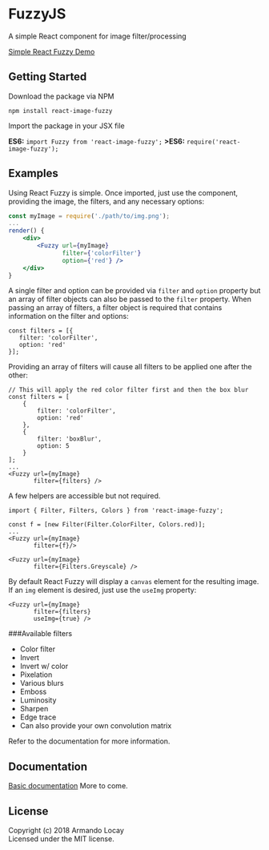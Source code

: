 # FuzzyJS

A simple React component for image filter/processing

[Simple React Fuzzy  Demo](http://alocay.github.io/projects/fuzzyjs/index.html)

## Getting Started
Download the package via NPM 
```
npm install react-image-fuzzy
```

Import the package in your JSX file

  **ES6:**  `import Fuzzy from 'react-image-fuzzy';`
**>ES6:**  `require('react-image-fuzzy');`

## Examples
Using React Fuzzy is simple. Once imported, just use the <Fuzzy /> component, providing the image, the filters, and any necessary options:

```jsx
const myImage = require('./path/to/img.png');
...
render() {
    <div>
        <Fuzzy url={myImage} 
               filter={'colorFilter'}
               option={'red'} />
    </div>
}
```           

A single filter and option can be provided via `filter` and `option` property but an array of filter objects can also be passed to the `filter` property. When passing an array of filters, a filter object is required that contains information on the filter and options:

```
const filters = [{
   filter: 'colorFilter',
   option: 'red'
}];
```
Providing an array of filters will cause all filters to be applied one after the other:

```
// This will apply the red color filter first and then the box blur
const filters = [
    {
        filter: 'colorFilter',
        option: 'red'
    },
    {
        filter: 'boxBlur',
        option: 5
    }
];
...
<Fuzzy url={myImage} 
       filter={filters} />
```

A few helpers are accessible but not required.

```
import { Filter, Filters, Colors } from 'react-image-fuzzy';

const f = [new Filter(Filter.ColorFilter, Colors.red)];
...
<Fuzzy url={myImage} 
       filter={f}/> 
       
<Fuzzy url={myImage} 
       filter={Filters.Greyscale} /> 
```

By default React Fuzzy will display a `canvas` element for the resulting image. If an `img` element is desired, just use the `useImg` property:

```
<Fuzzy url={myImage} 
       filter={filters} 
       useImg={true} />
```

###Available filters
- Color filter
- Invert
- Invert w/ color
- Pixelation
- Various blurs
- Emboss
- Luminosity
- Sharpen
- Edge trace
- Can also provide your own convolution matrix

Refer to the documentation for more information.

## Documentation
[Basic documentation](https://github.com/alocay/FuzzyJS/blob/master/docs/fuzzy-js-docs.md)
More to come.

## License
Copyright (c) 2018 Armando Locay  
Licensed under the MIT license.
